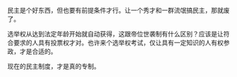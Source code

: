 民主是个好东西，但也要有前提条件才行。让一个秀才和一群流氓搞民主，那就废了。

选举权从达到法定年龄开始就自动获得，这跟帝位世袭制有什么区别？应该是让符合要求的人具有投票权才对。也许来个选举权考试，仅让具有一定知识的人有权参政，才是合适的。

现在的民主制度，才是真的专制。